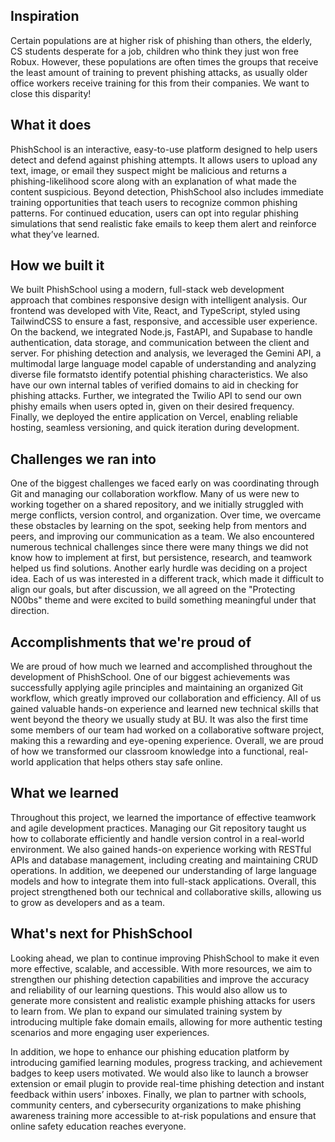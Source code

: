 ## Inspiration
Certain populations are at higher risk of phishing than others, the elderly, CS students desperate for a job, children who think they just won free Robux. However, these populations are often times the groups that receive the least amount of training to prevent phishing attacks, as usually older office workers receive training for this from their companies. We want to close this disparity!

## What it does
PhishSchool is an interactive, easy-to-use platform designed to help users detect and defend against phishing attempts. It allows users to upload any text, image, or email they suspect might be malicious and returns a phishing-likelihood score along with an explanation of what made the content suspicious. Beyond detection, PhishSchool also includes immediate training opportunities that teach users to recognize common phishing patterns. For continued education, users can opt into regular phishing simulations that send realistic fake emails to keep them alert and reinforce what they’ve learned.

## How we built it
We built PhishSchool using a modern, full-stack web development approach that combines responsive design with intelligent analysis. Our frontend was developed with Vite, React, and TypeScript, styled using TailwindCSS to ensure a fast, responsive, and accessible user experience. On the backend, we integrated Node.js, FastAPI, and Supabase to handle authentication, data storage, and communication between the client and server. For phishing detection and analysis, we leveraged the Gemini API, a multimodal large language model capable of understanding and analyzing diverse file formatsto identify potential phishing characteristics. We also have our own internal tables of verified domains to aid in checking for phishing attacks. Further, we integrated the Twilio API to send our own phishy emails when users opted in, given on their desired frequency. Finally, we deployed the entire application on Vercel, enabling reliable hosting, seamless versioning, and quick iteration during development.

## Challenges we ran into
One of the biggest challenges we faced early on was coordinating through Git and managing our collaboration workflow. Many of us were new to working together on a shared repository, and we initially struggled with merge conflicts, version control, and organization. Over time, we overcame these obstacles by learning on the spot, seeking help from mentors and peers, and improving our communication as a team. We also encountered numerous technical challenges since there were many things we did not know how to implement at first, but persistence, research, and teamwork helped us find solutions. Another early hurdle was deciding on a project idea. Each of us was interested in a different track, which made it difficult to align our goals, but after discussion, we all agreed on the "Protecting N00bs" theme and were excited to build something meaningful under that direction.

## Accomplishments that we're proud of
We are proud of how much we learned and accomplished throughout the development of PhishSchool. One of our biggest achievements was successfully applying agile principles and maintaining an organized Git workflow, which greatly improved our collaboration and efficiency. All of us gained valuable hands-on experience and learned new technical skills that went beyond the theory we usually study at BU. It was also the first time some members of our team had worked on a collaborative software project, making this a rewarding and eye-opening experience. Overall, we are proud of how we transformed our classroom knowledge into a functional, real-world application that helps others stay safe online.

## What we learned
Throughout this project, we learned the importance of effective teamwork and agile development practices. Managing our Git repository taught us how to collaborate efficiently and handle version control in a real-world environment. We also gained hands-on experience working with RESTful APIs and database management, including creating and maintaining CRUD operations. In addition, we deepened our understanding of large language models and how to integrate them into full-stack applications. Overall, this project strengthened both our technical and collaborative skills, allowing us to grow as developers and as a team.

## What's next for PhishSchool
Looking ahead, we plan to continue improving PhishSchool to make it even more effective, scalable, and accessible. With more resources, we aim to strengthen our phishing detection capabilities and improve the accuracy and reliability of our learning questions. This would also allow us to generate more consistent and realistic example phishing attacks for users to learn from. We plan to expand our simulated training system by introducing multiple fake domain emails, allowing for more authentic testing scenarios and more engaging user experiences.

In addition, we hope to enhance our phishing education platform by introducing gamified learning modules, progress tracking, and achievement badges to keep users motivated. We would also like to launch a browser extension or email plugin to provide real-time phishing detection and instant feedback within users’ inboxes. Finally, we plan to partner with schools, community centers, and cybersecurity organizations to make phishing awareness training more accessible to at-risk populations and ensure that online safety education reaches everyone.